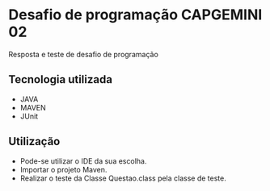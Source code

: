 # Desafio de programação CAPGEMINI 02

Resposta e teste de desafio de programação

## Tecnologia utilizada
- JAVA
- MAVEN
- JUnit


## Utilização

- Pode-se utilizar o IDE da sua escolha.
- Importar o projeto Maven.
- Realizar o teste da Classe Questao.class pela classe de teste.